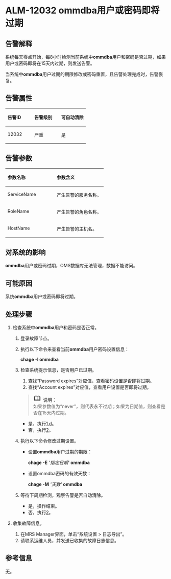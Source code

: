 # ALM-12032 ommdba用户或密码即将过期<a name="ZH-CN_TOPIC_0174499335"></a>

## 告警解释<a name="zh-cn_topic_0093195035_zh-cn_topic_0035509088_section50773295113227"></a>

系统每天零点开始，每8小时检测当前系统中**ommdba**用户和密码是否过期，如果用户或密码即将在15天内过期，则发送告警。

当系统中**ommdba**用户过期的期限修改或密码重置，且告警处理完成时，告警恢复。

## 告警属性<a name="zh-cn_topic_0093195035_zh-cn_topic_0035509088_section11603401113239"></a>

<a name="zh-cn_topic_0093195035_zh-cn_topic_0035509088_table19370806113018"></a>
<table><thead align="left"><tr id="zh-cn_topic_0093195035_zh-cn_topic_0035509088_row7991696113018"><th class="cellrowborder" valign="top" width="33.33333333333333%" id="mcps1.1.4.1.1"><p id="zh-cn_topic_0093195035_zh-cn_topic_0035509088_p43347674113018"><a name="zh-cn_topic_0093195035_zh-cn_topic_0035509088_p43347674113018"></a><a name="zh-cn_topic_0093195035_zh-cn_topic_0035509088_p43347674113018"></a><strong id="zh-cn_topic_0093195035_zh-cn_topic_0035509088_b54584753113018"><a name="zh-cn_topic_0093195035_zh-cn_topic_0035509088_b54584753113018"></a><a name="zh-cn_topic_0093195035_zh-cn_topic_0035509088_b54584753113018"></a>告警ID</strong></p>
</th>
<th class="cellrowborder" valign="top" width="33.33333333333333%" id="mcps1.1.4.1.2"><p id="zh-cn_topic_0093195035_zh-cn_topic_0035509088_p59288871113018"><a name="zh-cn_topic_0093195035_zh-cn_topic_0035509088_p59288871113018"></a><a name="zh-cn_topic_0093195035_zh-cn_topic_0035509088_p59288871113018"></a><strong id="zh-cn_topic_0093195035_zh-cn_topic_0035509088_b63837792113018"><a name="zh-cn_topic_0093195035_zh-cn_topic_0035509088_b63837792113018"></a><a name="zh-cn_topic_0093195035_zh-cn_topic_0035509088_b63837792113018"></a>告警级别</strong></p>
</th>
<th class="cellrowborder" valign="top" width="33.33333333333333%" id="mcps1.1.4.1.3"><p id="zh-cn_topic_0093195035_zh-cn_topic_0035509088_p3478635113018"><a name="zh-cn_topic_0093195035_zh-cn_topic_0035509088_p3478635113018"></a><a name="zh-cn_topic_0093195035_zh-cn_topic_0035509088_p3478635113018"></a><strong id="zh-cn_topic_0093195035_zh-cn_topic_0035509088_b31307719113018"><a name="zh-cn_topic_0093195035_zh-cn_topic_0035509088_b31307719113018"></a><a name="zh-cn_topic_0093195035_zh-cn_topic_0035509088_b31307719113018"></a>可自动清除</strong></p>
</th>
</tr>
</thead>
<tbody><tr id="zh-cn_topic_0093195035_zh-cn_topic_0035509088_row13334023113018"><td class="cellrowborder" valign="top" width="33.33333333333333%" headers="mcps1.1.4.1.1 "><p id="zh-cn_topic_0093195035_zh-cn_topic_0035509088_p6314075113018"><a name="zh-cn_topic_0093195035_zh-cn_topic_0035509088_p6314075113018"></a><a name="zh-cn_topic_0093195035_zh-cn_topic_0035509088_p6314075113018"></a>12032</p>
</td>
<td class="cellrowborder" valign="top" width="33.33333333333333%" headers="mcps1.1.4.1.2 "><p id="zh-cn_topic_0093195035_zh-cn_topic_0035509088_p41678096113018"><a name="zh-cn_topic_0093195035_zh-cn_topic_0035509088_p41678096113018"></a><a name="zh-cn_topic_0093195035_zh-cn_topic_0035509088_p41678096113018"></a>严重</p>
</td>
<td class="cellrowborder" valign="top" width="33.33333333333333%" headers="mcps1.1.4.1.3 "><p id="zh-cn_topic_0093195035_zh-cn_topic_0035509088_p20482638113018"><a name="zh-cn_topic_0093195035_zh-cn_topic_0035509088_p20482638113018"></a><a name="zh-cn_topic_0093195035_zh-cn_topic_0035509088_p20482638113018"></a>是</p>
</td>
</tr>
</tbody>
</table>

## 告警参数<a name="zh-cn_topic_0093195035_zh-cn_topic_0035509088_section22985325113248"></a>

<a name="zh-cn_topic_0093195035_zh-cn_topic_0035509088_table33675420113018"></a>
<table><thead align="left"><tr id="zh-cn_topic_0093195035_zh-cn_topic_0035509088_row64277816113018"><th class="cellrowborder" valign="top" width="50%" id="mcps1.1.3.1.1"><p id="zh-cn_topic_0093195035_zh-cn_topic_0035509088_p39120632113018"><a name="zh-cn_topic_0093195035_zh-cn_topic_0035509088_p39120632113018"></a><a name="zh-cn_topic_0093195035_zh-cn_topic_0035509088_p39120632113018"></a><strong id="zh-cn_topic_0093195035_zh-cn_topic_0035509088_b16541374113018"><a name="zh-cn_topic_0093195035_zh-cn_topic_0035509088_b16541374113018"></a><a name="zh-cn_topic_0093195035_zh-cn_topic_0035509088_b16541374113018"></a>参数名称</strong></p>
</th>
<th class="cellrowborder" valign="top" width="50%" id="mcps1.1.3.1.2"><p id="zh-cn_topic_0093195035_zh-cn_topic_0035509088_p64782906113018"><a name="zh-cn_topic_0093195035_zh-cn_topic_0035509088_p64782906113018"></a><a name="zh-cn_topic_0093195035_zh-cn_topic_0035509088_p64782906113018"></a><strong id="zh-cn_topic_0093195035_zh-cn_topic_0035509088_b46175242113018"><a name="zh-cn_topic_0093195035_zh-cn_topic_0035509088_b46175242113018"></a><a name="zh-cn_topic_0093195035_zh-cn_topic_0035509088_b46175242113018"></a>参数含义</strong></p>
</th>
</tr>
</thead>
<tbody><tr id="zh-cn_topic_0093195035_zh-cn_topic_0035509088_row12923994113018"><td class="cellrowborder" valign="top" width="50%" headers="mcps1.1.3.1.1 "><p id="zh-cn_topic_0093195035_zh-cn_topic_0035509088_p40210566113018"><a name="zh-cn_topic_0093195035_zh-cn_topic_0035509088_p40210566113018"></a><a name="zh-cn_topic_0093195035_zh-cn_topic_0035509088_p40210566113018"></a>ServiceName</p>
</td>
<td class="cellrowborder" valign="top" width="50%" headers="mcps1.1.3.1.2 "><p id="zh-cn_topic_0093195035_zh-cn_topic_0035509088_p35830439113018"><a name="zh-cn_topic_0093195035_zh-cn_topic_0035509088_p35830439113018"></a><a name="zh-cn_topic_0093195035_zh-cn_topic_0035509088_p35830439113018"></a>产生告警的服务名称。</p>
</td>
</tr>
<tr id="zh-cn_topic_0093195035_zh-cn_topic_0035509088_row54038503113018"><td class="cellrowborder" valign="top" width="50%" headers="mcps1.1.3.1.1 "><p id="zh-cn_topic_0093195035_zh-cn_topic_0035509088_p15042642113018"><a name="zh-cn_topic_0093195035_zh-cn_topic_0035509088_p15042642113018"></a><a name="zh-cn_topic_0093195035_zh-cn_topic_0035509088_p15042642113018"></a>RoleName</p>
</td>
<td class="cellrowborder" valign="top" width="50%" headers="mcps1.1.3.1.2 "><p id="zh-cn_topic_0093195035_zh-cn_topic_0035509088_p10494502113018"><a name="zh-cn_topic_0093195035_zh-cn_topic_0035509088_p10494502113018"></a><a name="zh-cn_topic_0093195035_zh-cn_topic_0035509088_p10494502113018"></a>产生告警的角色名称。</p>
</td>
</tr>
<tr id="zh-cn_topic_0093195035_zh-cn_topic_0035509088_row27341654113018"><td class="cellrowborder" valign="top" width="50%" headers="mcps1.1.3.1.1 "><p id="zh-cn_topic_0093195035_zh-cn_topic_0035509088_p81497113018"><a name="zh-cn_topic_0093195035_zh-cn_topic_0035509088_p81497113018"></a><a name="zh-cn_topic_0093195035_zh-cn_topic_0035509088_p81497113018"></a>HostName</p>
</td>
<td class="cellrowborder" valign="top" width="50%" headers="mcps1.1.3.1.2 "><p id="zh-cn_topic_0093195035_zh-cn_topic_0035509088_p6601305113018"><a name="zh-cn_topic_0093195035_zh-cn_topic_0035509088_p6601305113018"></a><a name="zh-cn_topic_0093195035_zh-cn_topic_0035509088_p6601305113018"></a>产生告警的主机名。</p>
</td>
</tr>
</tbody>
</table>

## 对系统的影响<a name="zh-cn_topic_0093195035_zh-cn_topic_0035509088_section52461929113258"></a>

**ommdba**用户或密码过期，OMS数据库无法管理，数据不能访问。

## 可能原因<a name="zh-cn_topic_0093195035_zh-cn_topic_0035509088_section4045493811333"></a>

系统**ommdb**a用户或密码即将过期。

## 处理步骤<a name="zh-cn_topic_0093195035_zh-cn_topic_0035509088_section38760256113311"></a>

1.  检查系统中**ommdba**用户和密码是否正常。
    1.  登录故障节点。
    2.  执行以下命令来查看当前**ommdba**用户密码设置信息：

        **chage -l ommdba**

    3.  检查系统提示信息，是否用户已过期。

        1.  查找“Password expires”对应值，查看密码设置是否即将过期。
        2.  查找“Account expires”对应值，查看用户设置是否即将过期。

        >![](public_sys-resources/icon-note.gif) **说明：**   
        >如果参数值为“never”，则代表永不过期；如果为日期值，则查看是否在15天内过期。  

        -   是，执行[1.d](#zh-cn_topic_0093195035_zh-cn_topic_0035509088_li2310249112814)。
        -   否，执行[2](#zh-cn_topic_0093195035_zh-cn_topic_0035509088_li20726583113758)。

    4.  <a name="zh-cn_topic_0093195035_zh-cn_topic_0035509088_li2310249112814"></a>执行以下命令修改过期设置。
        -   设置**ommdba**用户过期的期限：

            **chage -E** _'指定日期'_ **ommdba**

        -   设置ommdba密码的有效天数：

            **chage -M** _'天数'_ **ommdba**

    5.  等待下周期检测，观察告警是否自动清除。
        -   是，操作结束。
        -   否，执行[2](#zh-cn_topic_0093195035_zh-cn_topic_0035509088_li20726583113758)。

2.  <a name="zh-cn_topic_0093195035_zh-cn_topic_0035509088_li20726583113758"></a>收集故障信息。
    1.  在MRS Manager界面，单击“系统设置 \> 日志导出”。
    2.  请联系运维人员，并发送已收集的故障日志信息。


## **参考信息**<a name="zh-cn_topic_0093195035_zh-cn_topic_0035509088_section13081136172452"></a>

无。

